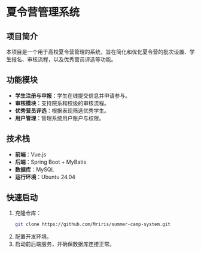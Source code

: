 # 夏令营管理系统

## 项目简介
本项目是一个用于高校夏令营管理的系统，旨在简化和优化夏令营的批次设置、学生报名、审核流程，以及优秀营员评选等功能。

## 功能模块
- **学生注册与申报**：学生在线提交信息并申请参与。
- **审核模块**：支持院系和校级的审核流程。
- **优秀营员评选**：根据表现筛选优秀学生。
- **用户管理**：管理系统用户账户与权限。

## 技术栈
- **前端**：Vue.js
- **后端**：Spring Boot + MyBatis
- **数据库**：MySQL
- **运行环境**：Ubuntu 24.04

## 快速启动
1. 克隆仓库：
   ```bash
   git clone https://github.com/Mriris/summer-camp-system.git
   ```
2. 配置开发环境。
3. 启动前后端服务，并确保数据库连接正常。